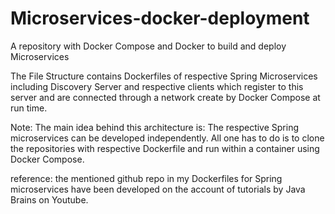 # Microservices-docker-deployment
A repository with Docker Compose and Docker to build and deploy Microservices


The File Structure contains Dockerfiles of respective Spring Microservices including Discovery Server and respective clients which register to this server and are connected through a network create by Docker Compose at run time.


Note: The main idea behind this architecture is: The respective Spring microservices can be developed independently. All one has to do is to clone the repositories with respective Dockerfile and run within a container using Docker Compose.


reference: the mentioned github repo in my Dockerfiles for Spring microservices have been developed on the account of tutorials by Java Brains on Youtube.
